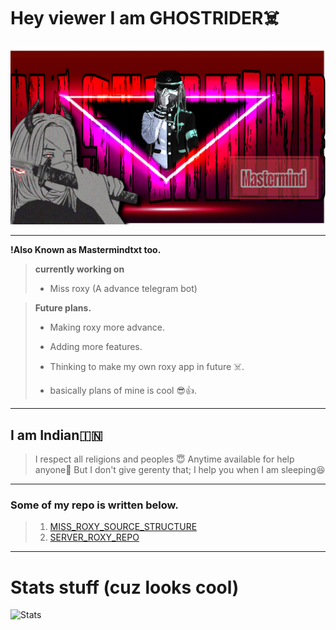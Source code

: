 # Hey viewer I am GHOSTRIDER☠️
<img src="https://github.com/Mastermindtxt/Mastermindtxt/blob/main/Galery/mastermind.png">

---
**!Also Known as Mastermindtxt too.**

> **currently working on**
> - Miss roxy (A advance telegram bot)


> **Future plans.**
> - Making roxy more advance.
> - Adding more features.
> - Thinking to make my own roxy app in future ☠️.
>
> - basically plans of mine is cool 😎👍. 
---
## **I am Indian🇮🇳**

>I respect all religions and peoples 😇
>Anytime available for help anyone🤍
>But I don't give gerenty that;
>I help you when I am sleeping😆

---
### Some of my repo is written below.
> 1. [MISS_ROXY_SOURCE_STRUCTURE](https://github.com/Mastermindtxt/bootanimation_bot)
> 2. [SERVER_ROXY_REPO](https://github.com/Mastermindtxt/Miss_roxy_working) 

---
# Stats stuff (cuz looks cool)

![Stats](https://github-readme-stats.vercel.app/api?username=mastermindtxt&show_icons=true&theme=onedark&count_private=true)


<!--
**Mastermindtxt/Mastermindtxt** is a ✨ _special_ ✨ repository because its `README.md` (this file) appears on your GitHub profile.

Here are some ideas to get you started:

- 🔭 I’m currently working on ...
- 🌱 I’m currently learning ...
- 👯 I’m looking to collaborate on ...
- 🤔 I’m looking for help with ...
- 💬 Ask me about ...
- 📫 How to reach me: ...
- 😄 Pronouns: ...
- ⚡ Fun fact: ...
-->

